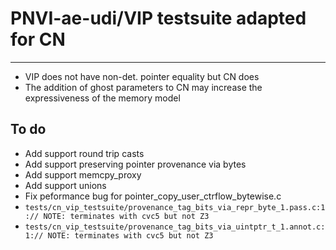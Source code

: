 # PNVI-ae-udi/VIP testsuite adapted for CN
---
* VIP does not have non-det. pointer equality but CN does
* The addition of ghost parameters to CN may increase the expressiveness of the memory model

## To do
* Add support round trip casts
* Add support preserving pointer provenance via bytes
* Add support memcpy_proxy
* Add support unions
* Fix peformance bug for pointer\_copy\_user\_ctrflow\_bytewise.c
* `tests/cn_vip_testsuite/provenance_tag_bits_via_repr_byte_1.pass.c:1:// NOTE: terminates with cvc5 but not Z3`
* `tests/cn_vip_testsuite/provenance_tag_bits_via_uintptr_t_1.annot.c:1:// NOTE: terminates with cvc5 but not Z3`

